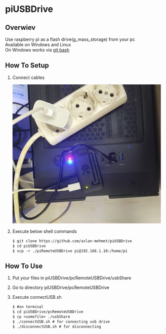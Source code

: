 # piUSBDrive

## Overwiev

Use raspberry pi as a flash drive(g_mass_storage) from your pc  
Available on Windows and Linux  
On Windows works via [git bash](https://git-scm.com/downloads)

## How To Setup
1. Connect cables  

    ![Alt text](doc/connections.png?raw=true "")
2. Execute below shell commands
    ```console
    $ git clone https://github.com/aslan-mehmet/piUSBDrive
    $ cd piUSBDrive
    $ scp -r ./piRemoteUSBDrive pi@192.168.1.10:/home/pi
    ```

## How To Use
1. Put your files in piUSBDrive/pcRemoteUSBDrive/usbShare
2. Go to directory piUSBDrive/pcRemoteUSBDrive
3. Execute connectUSB.sh

    ```console
    $ #on terminal
    $ cd piUSBDrive/pcRemoteUSBDrive
    $ cp <somefile> ./usbShare
    $ ./connectUSB.sh # for connecting usb drive
    $ ./disconnectUSB.sh # for disconnecting
    ```